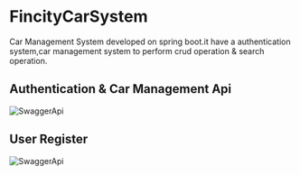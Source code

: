 # FincityCarSystem
Car Management System developed on spring boot.it have a authentication system,car management system to perform crud operation
& search operation.


## Authentication & Car Management Api
![SwaggerApi](https://user-images.githubusercontent.com/19189211/79818076-8952c680-83a4-11ea-83ec-26e65176ac75.png)

## User Register
![SwaggerApi](https://user-images.githubusercontent.com/19189211/79818240-f23a3e80-83a4-11ea-9b30-73bf98e8a3d2.png)



